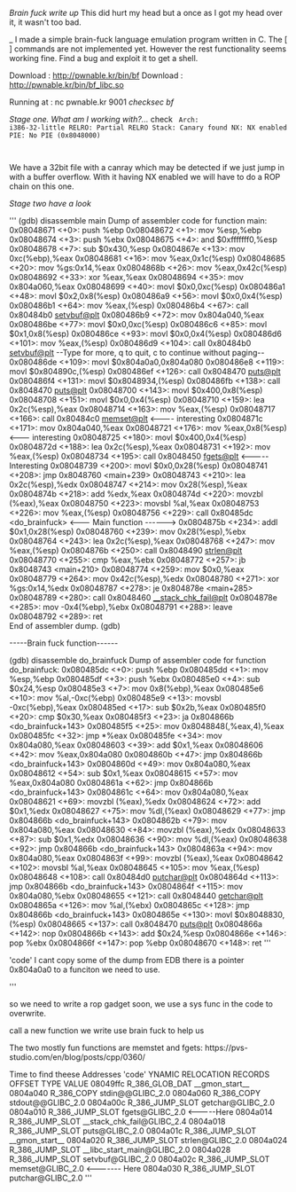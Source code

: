 *Brain fuck write up*
This did hurt my head but a once as I got my head over it, it wasn't too bad. 

_
I made a simple brain-fuck language emulation program written in C. 
The [ ] commands are not implemented yet. However the rest functionality seems working fine. 
Find a bug and exploit it to get a shell. 

Download : http://pwnable.kr/bin/bf
Download : http://pwnable.kr/bin/bf_libc.so

Running at : nc pwnable.kr 9001
*checksec bf*

*Stage one. What am I working with?...*
check
<code>
    Arch:     i386-32-little
    RELRO:    Partial RELRO
    Stack:    Canary found
    NX:       NX enabled
    PIE:      No PIE (0x8048000)
    
</code>

<p> 
We have a 32bit file with a canray which may be detected if we just jump in with a buffer overflow. 
With it having NX enabled we will have to do a ROP chain on this one. 
</p>

*Stage two have a look* 

'''
(gdb) disassemble main
Dump of assembler code for function main:
   0x08048671 <+0>:	push   %ebp
   0x08048672 <+1>:	mov    %esp,%ebp
   0x08048674 <+3>:	push   %ebx
   0x08048675 <+4>:	and    $0xfffffff0,%esp
   0x08048678 <+7>:	sub    $0x430,%esp
   0x0804867e <+13>:	mov    0xc(%ebp),%eax
   0x08048681 <+16>:	mov    %eax,0x1c(%esp)
   0x08048685 <+20>:	mov    %gs:0x14,%eax
   0x0804868b <+26>:	mov    %eax,0x42c(%esp)
   0x08048692 <+33>:	xor    %eax,%eax
   0x08048694 <+35>:	mov    0x804a060,%eax
   0x08048699 <+40>:	movl   $0x0,0xc(%esp)
   0x080486a1 <+48>:	movl   $0x2,0x8(%esp)
   0x080486a9 <+56>:	movl   $0x0,0x4(%esp)
   0x080486b1 <+64>:	mov    %eax,(%esp)
   0x080486b4 <+67>:	call   0x80484b0 <setvbuf@plt>
   0x080486b9 <+72>:	mov    0x804a040,%eax
   0x080486be <+77>:	movl   $0x0,0xc(%esp)
   0x080486c6 <+85>:	movl   $0x1,0x8(%esp)
   0x080486ce <+93>:	movl   $0x0,0x4(%esp)
   0x080486d6 <+101>:	mov    %eax,(%esp)
   0x080486d9 <+104>:	call   0x80484b0 <setvbuf@plt>
--Type <RET> for more, q to quit, c to continue without paging--
   0x080486de <+109>:	movl   $0x804a0a0,0x804a080
   0x080486e8 <+119>:	movl   $0x804890c,(%esp)
   0x080486ef <+126>:	call   0x8048470 <puts@plt>
   0x080486f4 <+131>:	movl   $0x8048934,(%esp)
   0x080486fb <+138>:	call   0x8048470 <puts@plt>
   0x08048700 <+143>:	movl   $0x400,0x8(%esp)
   0x08048708 <+151>:	movl   $0x0,0x4(%esp)
   0x08048710 <+159>:	lea    0x2c(%esp),%eax
   0x08048714 <+163>:	mov    %eax,(%esp)
   0x08048717 <+166>:	call   0x80484c0 <memset@plt> <---- interesting 
   0x0804871c <+171>:	mov    0x804a040,%eax
   0x08048721 <+176>:	mov    %eax,0x8(%esp) <--- interesting
   0x08048725 <+180>:	movl   $0x400,0x4(%esp)
   0x0804872d <+188>:	lea    0x2c(%esp),%eax
   0x08048731 <+192>:	mov    %eax,(%esp)
   0x08048734 <+195>:	call   0x8048450 <fgets@plt>   <----- Interesting
   0x08048739 <+200>:	movl   $0x0,0x28(%esp)
   0x08048741 <+208>:	jmp    0x8048760 <main+239>
   0x08048743 <+210>:	lea    0x2c(%esp),%edx
   0x08048747 <+214>:	mov    0x28(%esp),%eax
   0x0804874b <+218>:	add    %edx,%eax
   0x0804874d <+220>:	movzbl (%eax),%eax
   0x08048750 <+223>:	movsbl %al,%eax
   0x08048753 <+226>:	mov    %eax,(%esp)
   0x08048756 <+229>:	call   0x80485dc <do_brainfuck> <--- Main function ------>
   0x0804875b <+234>:	addl   $0x1,0x28(%esp)
   0x08048760 <+239>:	mov    0x28(%esp),%ebx
   0x08048764 <+243>:	lea    0x2c(%esp),%eax
   0x08048768 <+247>:	mov    %eax,(%esp)
   0x0804876b <+250>:	call   0x8048490 <strlen@plt>
   0x08048770 <+255>:	cmp    %eax,%ebx
   0x08048772 <+257>:	jb     0x8048743 <main+210>
   0x08048774 <+259>:	mov    $0x0,%eax
   0x08048779 <+264>:	mov    0x42c(%esp),%edx
   0x08048780 <+271>:	xor    %gs:0x14,%edx
   0x08048787 <+278>:	je     0x804878e <main+285>
   0x08048789 <+280>:	call   0x8048460 <__stack_chk_fail@plt>
   0x0804878e <+285>:	mov    -0x4(%ebp),%ebx
   0x08048791 <+288>:	leave  
   0x08048792 <+289>:	ret    
End of assembler dump.
(gdb) 

-----Brain fuck function------

(gdb) disassemble do_brainfuck
Dump of assembler code for function do_brainfuck:
   0x080485dc <+0>:	push   %ebp
   0x080485dd <+1>:	mov    %esp,%ebp
   0x080485df <+3>:	push   %ebx
   0x080485e0 <+4>:	sub    $0x24,%esp
   0x080485e3 <+7>:	mov    0x8(%ebp),%eax
   0x080485e6 <+10>:	mov    %al,-0xc(%ebp)
   0x080485e9 <+13>:	movsbl -0xc(%ebp),%eax
   0x080485ed <+17>:	sub    $0x2b,%eax
   0x080485f0 <+20>:	cmp    $0x30,%eax
   0x080485f3 <+23>:	ja     0x804866b <do_brainfuck+143>
   0x080485f5 <+25>:	mov    0x8048848(,%eax,4),%eax
   0x080485fc <+32>:	jmp    *%eax
   0x080485fe <+34>:	mov    0x804a080,%eax
   0x08048603 <+39>:	add    $0x1,%eax
   0x08048606 <+42>:	mov    %eax,0x804a080
   0x0804860b <+47>:	jmp    0x804866b <do_brainfuck+143>
   0x0804860d <+49>:	mov    0x804a080,%eax
   0x08048612 <+54>:	sub    $0x1,%eax
   0x08048615 <+57>:	mov    %eax,0x804a080
   0x0804861a <+62>:	jmp    0x804866b <do_brainfuck+143>
   0x0804861c <+64>:	mov    0x804a080,%eax
   0x08048621 <+69>:	movzbl (%eax),%edx
   0x08048624 <+72>:	add    $0x1,%edx
   0x08048627 <+75>:	mov    %dl,(%eax)
   0x08048629 <+77>:	jmp    0x804866b <do_brainfuck+143>
   0x0804862b <+79>:	mov    0x804a080,%eax
   0x08048630 <+84>:	movzbl (%eax),%edx
   0x08048633 <+87>:	sub    $0x1,%edx
   0x08048636 <+90>:	mov    %dl,(%eax)
   0x08048638 <+92>:	jmp    0x804866b <do_brainfuck+143>
   0x0804863a <+94>:	mov    0x804a080,%eax
   0x0804863f <+99>:	movzbl (%eax),%eax
   0x08048642 <+102>:	movsbl %al,%eax
   0x08048645 <+105>:	mov    %eax,(%esp)
   0x08048648 <+108>:	call   0x80484d0 <putchar@plt>
   0x0804864d <+113>:	jmp    0x804866b <do_brainfuck+143>
   0x0804864f <+115>:	mov    0x804a080,%ebx
   0x08048655 <+121>:	call   0x8048440 <getchar@plt>
   0x0804865a <+126>:	mov    %al,(%ebx)
   0x0804865c <+128>:	jmp    0x804866b <do_brainfuck+143>
   0x0804865e <+130>:	movl   $0x8048830,(%esp)
   0x08048665 <+137>:	call   0x8048470 <puts@plt>
   0x0804866a <+142>:	nop
   0x0804866b <+143>:	add    $0x24,%esp
   0x0804866e <+146>:	pop    %ebx
   0x0804866f <+147>:	pop    %ebp
   0x08048670 <+148>:	ret 
'''


'code'
I cant copy some of the dump from EDB there is a pointer 
0x804a0a0 to a funciton we need to use. 

'''
<p>
so we need to write a rop gadget soon, we use a sys func in the code to overwrite. 
</P
<p>
call a new function we write use brain fuck to help us 
</p>
<p>
The two mostly fun functions are memstet and fgets:
https://pvs-studio.com/en/blog/posts/cpp/0360/
</p>
Time to find theese Addresses 
'code'
YNAMIC RELOCATION RECORDS
OFFSET   TYPE              VALUE 
08049ffc R_386_GLOB_DAT    __gmon_start__
0804a040 R_386_COPY        stdin@@GLIBC_2.0
0804a060 R_386_COPY        stdout@@GLIBC_2.0
0804a00c R_386_JUMP_SLOT   getchar@GLIBC_2.0
0804a010 R_386_JUMP_SLOT   fgets@GLIBC_2.0 <-----Here
0804a014 R_386_JUMP_SLOT   __stack_chk_fail@GLIBC_2.4
0804a018 R_386_JUMP_SLOT   puts@GLIBC_2.0
0804a01c R_386_JUMP_SLOT   __gmon_start__
0804a020 R_386_JUMP_SLOT   strlen@GLIBC_2.0
0804a024 R_386_JUMP_SLOT   __libc_start_main@GLIBC_2.0
0804a028 R_386_JUMP_SLOT   setvbuf@GLIBC_2.0
0804a02c R_386_JUMP_SLOT   memset@GLIBC_2.0  <------- Here 
0804a030 R_386_JUMP_SLOT   putchar@GLIBC_2.0
'''



